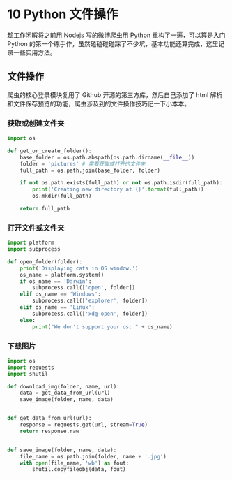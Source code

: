 # 10 Python 文件操作

趁工作闲暇将之前用 Nodejs 写的微博爬虫用 Python 重构了一遍，可以算是入门 Python 的第一个练手作，虽然磕磕碰碰踩了不少坑，基本功能还算完成，这里记录一些实用方法。

## 文件操作

爬虫的核心登录模块复用了 Github 开源的第三方库，然后自己添加了 html 解析和文件保存预览的功能，爬虫涉及到的文件操作技巧记一下小本本。

### 获取或创建文件夹

```python
import os

def get_or_create_folder():
    base_folder = os.path.abspath(os.path.dirname(__file__))
    folder = 'pictures' # 需要获取或打开的文件夹
    full_path = os.path.join(base_folder, folder)

    if not os.path.exists(full_path) or not os.path.isdir(full_path):
        print('Creating new directory at {}'.format(full_path))
        os.mkdir(full_path)

    return full_path
```

### 打开文件或文件夹

```python
import platform
import subprocess

def open_folder(folder):
    print('Displaying cats in OS window.')
    os_name = platform.system()
    if os_name == 'Darwin':
        subprocess.call(['open', folder])
    elif os_name == 'Windows':
        subprocess.call(['explorer', folder])
    elif os_name == 'Linux':
        subprocess.call(['xdg-open', folder])
    else:
        print("We don't support your os: " + os_name)
```

### 下载图片

```python
import os
import requests
import shutil

def download_img(folder, name, url):
    data = get_data_from_url(url)
    save_image(folder, name, data)


def get_data_from_url(url):
    response = requests.get(url, stream=True)
    return response.raw


def save_image(folder, name, data):
    file_name = os.path.join(folder, name + '.jpg')
    with open(file_name, 'wb') as fout:
        shutil.copyfileobj(data, fout)
```

